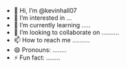 - 👋 Hi, I’m @kevinhall07
- 👀 I’m interested in ...
- 🌱 I’m currently learning .....
- 💞️ I’m looking to collaborate on ..........
- 📫 How to reach me ..........
- 😄 Pronouns: ........
- ⚡ Fun fact: ........

<!---
kevinhall07/kevinhall07 is a ✨ special ✨ repository because its `README.md` (this file) appears on your GitHub profile.
You can click the Preview link to take a look at your changes.
--->
